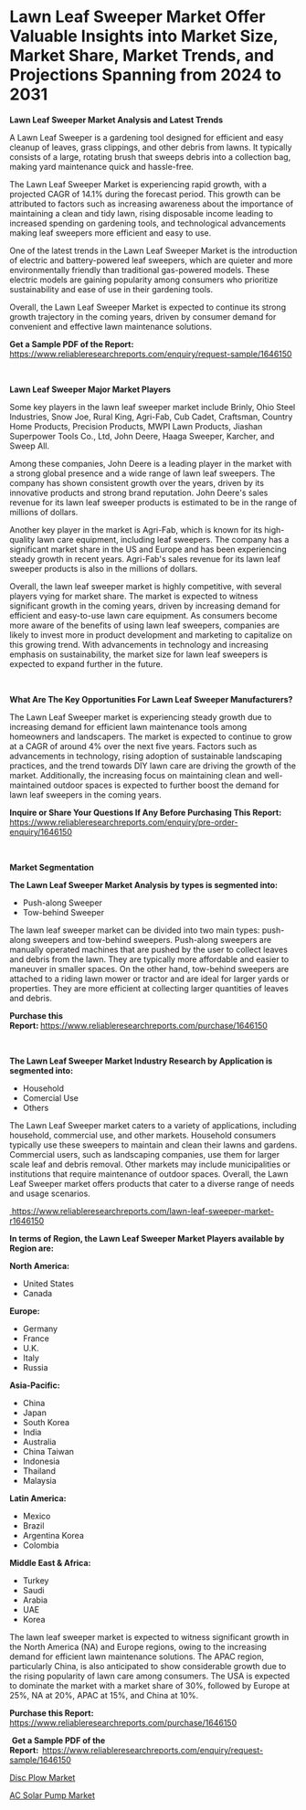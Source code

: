 <p><h1>Lawn Leaf Sweeper Market Offer Valuable Insights into Market Size, Market Share, Market Trends, and Projections Spanning from 2024 to 2031</h1></p><p><strong>Lawn Leaf Sweeper Market Analysis and Latest Trends</strong></p>
<p><p>A Lawn Leaf Sweeper is a gardening tool designed for efficient and easy cleanup of leaves, grass clippings, and other debris from lawns. It typically consists of a large, rotating brush that sweeps debris into a collection bag, making yard maintenance quick and hassle-free.</p><p>The Lawn Leaf Sweeper Market is experiencing rapid growth, with a projected CAGR of 14.1% during the forecast period. This growth can be attributed to factors such as increasing awareness about the importance of maintaining a clean and tidy lawn, rising disposable income leading to increased spending on gardening tools, and technological advancements making leaf sweepers more efficient and easy to use.</p><p>One of the latest trends in the Lawn Leaf Sweeper Market is the introduction of electric and battery-powered leaf sweepers, which are quieter and more environmentally friendly than traditional gas-powered models. These electric models are gaining popularity among consumers who prioritize sustainability and ease of use in their gardening tools.</p><p>Overall, the Lawn Leaf Sweeper Market is expected to continue its strong growth trajectory in the coming years, driven by consumer demand for convenient and effective lawn maintenance solutions.</p></p>
<p><strong>Get a Sample PDF of the Report:&nbsp;</strong> <a href="https://www.reliableresearchreports.com/enquiry/request-sample/1646150">https://www.reliableresearchreports.com/enquiry/request-sample/1646150</a></p>
<p>&nbsp;</p>
<p><strong>Lawn Leaf Sweeper Major Market Players</strong></p>
<p><p>Some key players in the lawn leaf sweeper market include Brinly, Ohio Steel Industries, Snow Joe, Rural King, Agri-Fab, Cub Cadet, Craftsman, Country Home Products, Precision Products, MWPI Lawn Products, Jiashan Superpower Tools Co., Ltd, John Deere, Haaga Sweeper, Karcher, and Sweep All.</p><p>Among these companies, John Deere is a leading player in the market with a strong global presence and a wide range of lawn leaf sweepers. The company has shown consistent growth over the years, driven by its innovative products and strong brand reputation. John Deere's sales revenue for its lawn leaf sweeper products is estimated to be in the range of millions of dollars.</p><p>Another key player in the market is Agri-Fab, which is known for its high-quality lawn care equipment, including leaf sweepers. The company has a significant market share in the US and Europe and has been experiencing steady growth in recent years. Agri-Fab's sales revenue for its lawn leaf sweeper products is also in the millions of dollars.</p><p>Overall, the lawn leaf sweeper market is highly competitive, with several players vying for market share. The market is expected to witness significant growth in the coming years, driven by increasing demand for efficient and easy-to-use lawn care equipment. As consumers become more aware of the benefits of using lawn leaf sweepers, companies are likely to invest more in product development and marketing to capitalize on this growing trend. With advancements in technology and increasing emphasis on sustainability, the market size for lawn leaf sweepers is expected to expand further in the future.</p></p>
<p>&nbsp;</p>
<p><strong>What Are The Key Opportunities For Lawn Leaf Sweeper Manufacturers?</strong></p>
<p><p>The Lawn Leaf Sweeper market is experiencing steady growth due to increasing demand for efficient lawn maintenance tools among homeowners and landscapers. The market is expected to continue to grow at a CAGR of around 4% over the next five years. Factors such as advancements in technology, rising adoption of sustainable landscaping practices, and the trend towards DIY lawn care are driving the growth of the market. Additionally, the increasing focus on maintaining clean and well-maintained outdoor spaces is expected to further boost the demand for lawn leaf sweepers in the coming years.</p></p>
<p><strong>Inquire or Share Your Questions If Any Before Purchasing This Report:</strong> <a href="https://www.reliableresearchreports.com/enquiry/pre-order-enquiry/1646150">https://www.reliableresearchreports.com/enquiry/pre-order-enquiry/1646150</a></p>
<p>&nbsp;</p>
<p><strong>Market Segmentation</strong></p>
<p><strong>The Lawn Leaf Sweeper Market Analysis by types is segmented into:</strong></p>
<p><ul><li>Push-along Sweeper</li><li>Tow-behind Sweeper</li></ul></p>
<p><p>The lawn leaf sweeper market can be divided into two main types: push-along sweepers and tow-behind sweepers. Push-along sweepers are manually operated machines that are pushed by the user to collect leaves and debris from the lawn. They are typically more affordable and easier to maneuver in smaller spaces. On the other hand, tow-behind sweepers are attached to a riding lawn mower or tractor and are ideal for larger yards or properties. They are more efficient at collecting larger quantities of leaves and debris.</p></p>
<p><strong>Purchase this Report:&nbsp;</strong><a href="https://www.reliableresearchreports.com/purchase/1646150">https://www.reliableresearchreports.com/purchase/1646150</a></p>
<p>&nbsp;</p>
<p><strong>The Lawn Leaf Sweeper Market Industry Research by Application is segmented into:</strong></p>
<p><ul><li>Household</li><li>Comercial Use</li><li>Others</li></ul></p>
<p><p>The Lawn Leaf Sweeper market caters to a variety of applications, including household, commercial use, and other markets. Household consumers typically use these sweepers to maintain and clean their lawns and gardens. Commercial users, such as landscaping companies, use them for larger scale leaf and debris removal. Other markets may include municipalities or institutions that require maintenance of outdoor spaces. Overall, the Lawn Leaf Sweeper market offers products that cater to a diverse range of needs and usage scenarios.</p></p>
<p><a href="https://www.reliableresearchreports.com/lawn-leaf-sweeper-market-r1646150">&nbsp;https://www.reliableresearchreports.com/lawn-leaf-sweeper-market-r1646150</a></p>
<p><strong>In terms of Region, the Lawn Leaf Sweeper Market Players available by Region are:</strong></p>
<p>
    <p> <strong> North America: </strong>
        <ul>
            <li>United States</li>
            <li>Canada</li>
        </ul>
        </p> 
    <p> <strong> Europe: </strong>
        <ul>
            <li>Germany</li>
            <li>France</li>
            <li>U.K.</li>
            <li>Italy</li>
            <li>Russia</li>
        </ul>
        </p> 
    <p> <strong> Asia-Pacific: </strong>
        <ul>
            <li>China</li>
            <li>Japan</li>
            <li>South Korea</li>
            <li>India</li>
            <li>Australia</li>
            <li>China Taiwan</li>
            <li>Indonesia</li>
            <li>Thailand</li>
            <li>Malaysia</li>
        </ul>
        </p> 
    <p> <strong> Latin America: </strong>
        <ul>
            <li>Mexico</li>
            <li>Brazil</li>
            <li>Argentina Korea</li>
            <li>Colombia</li>
        </ul>
        </p> 
    <p> <strong> Middle East & Africa: </strong>
        <ul>
            <li>Turkey</li>
            <li>Saudi</li>
            <li>Arabia</li>
            <li>UAE</li>
            <li>Korea</li>
        </ul>
    </p>
    </p>
<p><p>The lawn leaf sweeper market is expected to witness significant growth in the North America (NA) and Europe regions, owing to the increasing demand for efficient lawn maintenance solutions. The APAC region, particularly China, is also anticipated to show considerable growth due to the rising popularity of lawn care among consumers. The USA is expected to dominate the market with a market share of 30%, followed by Europe at 25%, NA at 20%, APAC at 15%, and China at 10%.</p></p>
<p><strong>Purchase this Report: </strong><a href="https://www.reliableresearchreports.com/purchase/1646150">https://www.reliableresearchreports.com/purchase/1646150</a></p>
<p>&nbsp;<strong>Get a Sample PDF of the Report:&nbsp;&nbsp;</strong><a href="https://www.reliableresearchreports.com/enquiry/request-sample/1646150">https://www.reliableresearchreports.com/enquiry/request-sample/1646150</a></p>
<p><strong></strong></p>
<p><p><a href="https://github.com/btwcqfvq34/Market-Research-Report-List-1/blob/main/disc-plow-market.md">Disc Plow Market</a></p><p><a href="https://github.com/sleepman642/Market-Research-Report-List-1/blob/main/ac-solar-pump-market.md">AC Solar Pump Market</a></p></p>